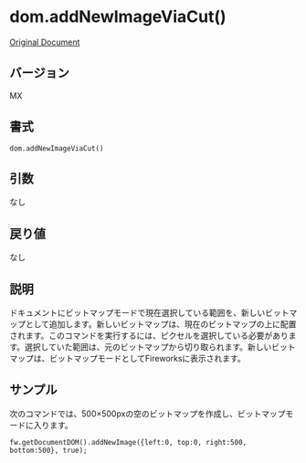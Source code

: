 # dom.addNewImageViaCut()

[Original Document](http://help.adobe.com/en_US/fireworks/cs/extend/WS5b3ccc516d4fbf351e63e3d1183c94856c-7fa2.html)

## バージョン

MX

## 書式

```
dom.addNewImageViaCut()
```

## 引数

なし

## 戻り値

なし

## 説明

ドキュメントにビットマップモードで現在選択している範囲を、新しいビットマップとして追加します。新しいビットマップは、現在のビットマップの上に配置されます。このコマンドを実行するには、ピクセルを選択している必要があります。選択していた範囲は、元のビットマップから切り取られます。新しいビットマップは、ビットマップモードとしてFireworksに表示されます。

## サンプル

次のコマンドでは、500×500pxの空のビットマップを作成し、ビットマップモードに入ります。

```
fw.getDocumentDOM().addNewImage({left:0, top:0, right:500, bottom:500}, true);
```
